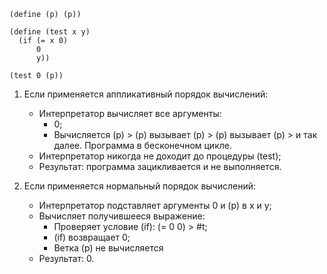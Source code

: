 ```
(define (p) (p))

(define (test x y)
  (if (= x 0)
      0
      y))

(test 0 (p))
```

1. Если применяется аппликативный порядок вычислений:
    - Интерпретатор вычисляет все аргументы:
        - 0;
        - Вычисляется (p) > (p) вызывает (p) > (p) вызывает (p) > и так далее. Программа в бесконечном цикле.
    - Интерпретатор никогда не доходит до процедуры (test);
    - Результат: программа зацикливается и не выполняется.

2. Если применяется нормальный порядок вычислений:
    - Интерпретатор подставляет аргументы 0 и (p) в x и y;
    - Вычисляет получившееся выражение:
        - Проверяет условие (if): (= 0 0) > #t;
        - (if) возвращает 0;
        - Ветка (p) не вычисляется
    - Результат: 0.
